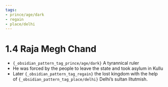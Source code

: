 ```yaml
---
tags:
- prince/age/dark
- regain
- place/delhi
---
```

   
# 1.4 Raja Megh Chand   
* `{_obsidian_pattern_tag_prince/age/dark}` A tyrannical ruler   
* He was forced by the people to leave the state and took asylum in Kullu   
* Later `{_obsidian_pattern_tag_regain}` the lost kingdom with the help of `{_obsidian_pattern_tag_place/delhi}` Delhi’s sultan Iltutmish.